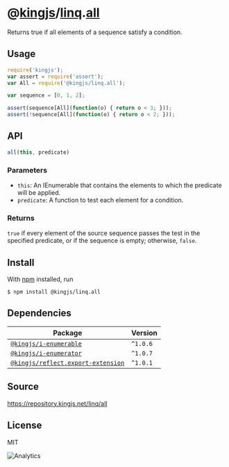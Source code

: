# @[kingjs][@kingjs]/[linq][ns0].[all][ns1]
Returns true if all elements of a sequence satisfy a condition.
## Usage
```js
require('kingjs');
var assert = require('assert');
var All = require('@kingjs/linq.all');

var sequence = [0, 1, 2];

assert(sequence[All](function(o) { return o < 3; }));
assert(!sequence[All](function(o) { return o < 2; }));
```

## API
```ts
all(this, predicate)
```

### Parameters
- `this`: An IEnumerable that contains the elements to which the predicate will be applied.
- `predicate`: A function to test each element for a condition.
### Returns
`true` if every element of the source sequence passes the test in the  specified predicate, or if the sequence is empty; otherwise, `false`.


## Install
With [npm](https://npmjs.org/) installed, run
```
$ npm install @kingjs/linq.all
```
## Dependencies
|Package|Version|
|---|---|
|[`@kingjs/i-enumerable`](https://www.npmjs.com/package/@kingjs/i-enumerable)|`^1.0.6`|
|[`@kingjs/i-enumerator`](https://www.npmjs.com/package/@kingjs/i-enumerator)|`^1.0.7`|
|[`@kingjs/reflect.export-extension`](https://www.npmjs.com/package/@kingjs/reflect.export-extension)|`^1.0.1`|
## Source
https://repository.kingjs.net/linq/all
## License
MIT

![Analytics](https://analytics.kingjs.net/linq/all)

[@kingjs]: https://www.npmjs.com/package/kingjs
[ns0]: https://www.npmjs.com/package/@kingjs/linq
[ns1]: https://www.npmjs.com/package/@kingjs/linq.all
